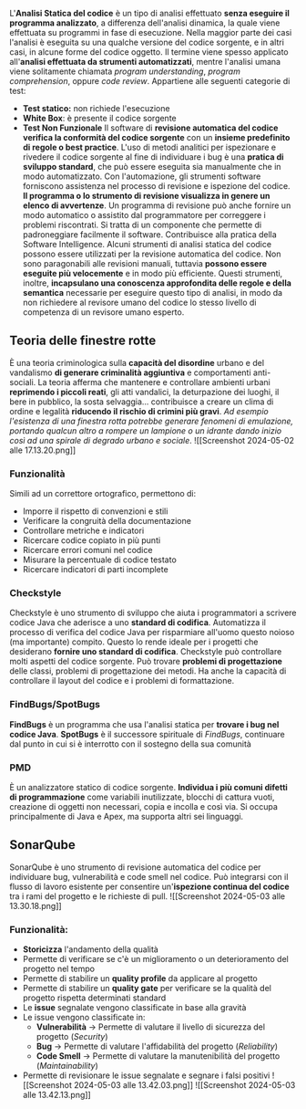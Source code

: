 L'**Analisi Statica del codice** è un tipo di analisi effettuato **senza eseguire il programma analizzato**, a differenza dell'analisi dinamica, la quale viene effettuata su programmi in fase di esecuzione. Nella maggior parte dei casi l'analisi è eseguita su una qualche versione del codice sorgente, e in altri casi, in alcune forme del codice oggetto.
Il termine viene spesso applicato all'**analisi effettuata da strumenti automatizzati**, mentre l'analisi umana viene solitamente chiamata *program understanding*, *program comprehension*, oppure *code review*.
Appartiene alle seguenti categorie di test:
- **Test statico:** non richiede l'esecuzione
- **White Box**: è presente il codice sorgente
- **Test Non Funzionale**
Il software di **revisione automatica del codice** **verifica la conformità del codice sorgente** con un **insieme predefinito di regole o best practice**. L'uso di metodi analitici per ispezionare e rivedere il codice sorgente al fine di individuare i bug è una **pratica di sviluppo standard**, che può essere eseguita sia manualmente che in modo automatizzato. Con l'automazione, gli strumenti software forniscono assistenza nel processo di revisione e ispezione del codice. **Il programma o lo strumento di revisione visualizza in genere un elenco di avvertenze**. Un programma di revisione può anche fornire un modo automatico o assistito dal programmatore per correggere i problemi riscontrati. Si tratta di un componente che permette di padroneggiare facilmente il software. Contribuisce alla pratica della Software Intelligence.
Alcuni strumenti di analisi statica del codice possono essere utilizzati per la revisione automatica del codice. Non sono paragonabili alle revisioni manuali, tuttavia **possono essere eseguite più velocemente** e in modo più efficiente. Questi strumenti, inoltre, **incapsulano una conoscenza approfondita delle regole e della semantica** necessarie per eseguire questo tipo di analisi, in modo da non richiedere al revisore umano del codice lo stesso livello di competenza di un revisore umano esperto.
## Teoria delle finestre rotte
È una teoria criminologica sulla **capacità del disordine** urbano e del vandalismo **di generare criminalità aggiuntiva** e comportamenti anti-sociali. La teoria afferma che mantenere e controllare ambienti urbani **reprimendo i piccoli reati**, gli atti vandalici, la deturpazione dei luoghi, il bere in pubblico, la sosta selvaggia... contribuisce a creare un clima di ordine e legalità **riducendo il rischio di crimini più gravi**.
*Ad esempio l'esistenza di una finestra rotta potrebbe generare fenomeni di emulazione, portando qualcun altro a rompere un lampione o un idrante dando inizio così ad una spirale di degrado urbano e sociale*.
![[Screenshot 2024-05-02 alle 17.13.20.png]]
### Funzionalità
Simili ad un correttore ortografico, permettono di:
- Imporre il rispetto di convenzioni e stili
- Verificare la congruità della documentazione
- Controllare metriche e indicatori
- Ricercare codice copiato in più punti
- Ricercare errori comuni nel codice
- Misurare la percentuale di codice testato
- Ricercare indicatori di parti incomplete
### Checkstyle
Checkstyle è uno strumento di sviluppo che aiuta i programmatori a scrivere codice Java che aderisce a uno **standard di codifica**. Automatizza il processo di verifica del codice Java per risparmiare all'uomo questo noioso (ma importante) compito. Questo lo rende ideale per i progetti che desiderano **fornire uno standard di codifica**.
Checkstyle può controllare molti aspetti del codice sorgente. Può trovare **problemi di progettazione** delle classi, problemi di progettazione dei metodi. Ha anche la capacità di controllare il layout del codice e i problemi di formattazione.
### FindBugs/SpotBugs
**FindBugs** è un programma che usa l'analisi statica per **trovare i bug nel codice Java**.
**SpotBugs** è il successore spirituale di *FindBugs*, continuare dal punto in cui si è interrotto con il sostegno della sua comunità
### PMD
È un analizzatore statico di codice sorgente. **Individua i più comuni difetti di programmazione** come variabili inutilizzate, blocchi di cattura vuoti, creazione di oggetti non necessari, copia e incolla e così via. Si occupa principalmente di Java e Apex, ma supporta altri sei linguaggi.
## SonarQube
SonarQube è uno strumento di revisione automatica del codice per individuare bug, vulnerabilità e code smell nel codice. Può integrarsi con il flusso di lavoro esistente per consentire un'**ispezione continua del codice** tra i rami del progetto e le richieste di pull.
![[Screenshot 2024-05-03 alle 13.30.18.png]]
### Funzionalità:
- **Storicizza** l'andamento della qualità
- Permette di verificare se c'è un miglioramento o un deterioramento del progetto nel tempo
- Permette di stabilire un **quality profile** da applicare al progetto
- Permette di stabilire un **quality gate** per verificare se la qualità del progetto rispetta determinati standard
- Le **issue** segnalate vengono classificate in base alla gravità
- Le issue vengono classificate in:
	- **Vulnerabilità** -> Permette di valutare il livello di sicurezza del progetto (_Security_)
	- **Bug** -> Permette di valutare l'affidabilità del progetto (_Reliability_)
	- **Code Smell** -> Permette di valutare la manutenibilità del progetto (_Maintainability_)
- Permette di revisionare le issue segnalate e segnare i falsi positivi
![[Screenshot 2024-05-03 alle 13.42.03.png]]
![[Screenshot 2024-05-03 alle 13.42.13.png]]
